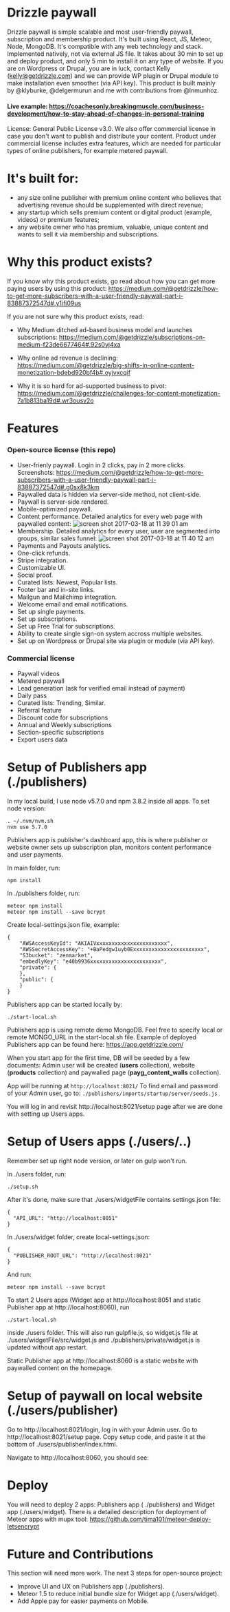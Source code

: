 # Drizzle paywall
Drizzle paywall is simple scalable and most user-friendly paywall, subscription and membership product. It's built using React, JS, Meteor, Node, MongoDB. It's compatible with any web technology and stack. Implemented natively, not via external JS file. It takes about 30 min to set up and deploy product, and only 5 min to install it on any type of website. If you are on Wordpress or Drupal, you are in luck, contact Kelly (kelly@getdrizzle.com) and we can provide WP plugin or Drupal module to make installation even smoother (via API key). This product is built mainly by @klyburke, @delgermurun and me with contributions from @lnmunhoz. 

#### Live example: https://coachesonly.breakingmuscle.com/business-development/how-to-stay-ahead-of-changes-in-personal-training

License: General Public License v3.0. We also offer commercial license in case you don't want to publish and distribute your content. Product under commercial license includes extra features, which are needed for particular types of online publishers, for example metered paywall.

# It's built for:
- any size online publisher with premium online content who believes that advertising revenue should be supplemented with direct revenue;
- any startup which sells premium content or digital product (example, videos) or premium features;
- any website owner who has premium, valuable, unique content and wants to sell it via membership and subscriptions.

# Why this product exists?
If you know why this product exists, go read about how you can get more paying users by using this product: https://medium.com/@getdrizzle/how-to-get-more-subscribers-with-a-user-friendly-paywall-part-i-83887372547d#.y1ifi09us

If you are not sure why this product exists, read:
- Why Medium ditched ad-based business model and launches subscriptions: https://medium.com/@getdrizzle/subscriptions-on-medium-f23de6677464#.92s0vj4xa

- Why online ad revenue is declining: https://medium.com/@getdrizzle/big-shifts-in-online-content-monetization-bdebd920bf4b#.oyjvxcqif

- Why it is so hard for ad-supported business to pivot: 
https://medium.com/@getdrizzle/challenges-for-content-monetization-7a1b813ba19d#.wr3ousv2o

# Features
### Open-source license (this repo)
- User-frienly paywall. Login in 2 clicks, pay in 2 more clicks. Screenshots: https://medium.com/@getdrizzle/how-to-get-more-subscribers-with-a-user-friendly-paywall-part-i-83887372547d#.g0sx8k3km
- Paywalled data is hidden via server-side method, not client-side.
- Paywall is server-side rendered.
- Mobile-optimized paywall.
- Content performance. Detailed analytics for every web page with paywalled content:
![screen shot 2017-03-18 at 11 39 01 am](https://cloud.githubusercontent.com/assets/10218864/24074929/93ad21de-0bcf-11e7-98a8-c9e01b9ccd98.png)
- Membership. Detailed analytics for every user, user are segmented into groups, similar sales funnel:
![screen shot 2017-03-18 at 11 40 12 am](https://cloud.githubusercontent.com/assets/10218864/24074944/af9c9348-0bcf-11e7-8969-c59ac1a39b3d.png)
- Payments and Payouts analytics.
- One-click refunds.
- Stripe integration.
- Customizable UI.
- Social proof.
- Curated lists: Newest, Popular lists.
- Footer bar and in-site links.
- Mailgun and Mailchimp integration.
- Welcome email and email notifications.
- Set up single payments.
- Set up subscriptions.
- Set up Free Trial for subscriptions.
- Ability to create single sign-on system accross multiple websites.
- Set up on Wordpress or Drupal site via plugin or module (via API key).

### Commercial license
- Paywall videos
- Metered paywall
- Lead generation (ask for verified email instead of payment)
- Daily pass
- Curated lists: Trending, Similar.
- Referral feature
- Discount code for subscriptions
- Annual and Weekly subscriptions
- Section-specific subscriptions
- Export users data

# Setup of Publishers app (./publishers)
In my local build, I use node v5.7.0 and npm 3.8.2 inside all apps.
To set node version:

```
. ~/.nvm/nvm.sh
nvm use 5.7.0
```

Publishers app is publisher's dashboard app, this is where publisher or website owner sets up subscription plan, monitors content performance and user payments. 

In main folder, run:

```
npm install
```

In ./publishers folder, run:

```
meteor npm install
meteor npm install --save bcrypt
```

Create local-settings.json file, example:

```
{
    "AWSAccessKeyId": "AKIAIVxxxxxxxxxxxxxxxxxxxxxxx",
    "AWSSecretAccessKey": "+BaPedgw1uyb0Exxxxxxxxxxxxxxxxxxxxxxx",
    "S3bucket": "zenmarket",
    "embedlyKey": "e40b9936xxxxxxxxxxxxxxxxxxxxxxx",
    "private": {
    },
    "public": {
    }
}
```
Publishers app can be started locally by:

```
./start-local.sh
```
Publishers app is using remote demo MongoDB. Feel free to specify local or remote MONGO_URL in the start-local.sh file.
Example of deployed Publishers app can be found here: https://app.getdrizzle.com/

When you start app for the first time, DB will be seeded by a few documents: Admin user will be created (**users** collection), website (**products** collection) and paywalled page (**payg_content_walls** collection).

App will be running at `http://localhost:8021/` To find email and password of your Admin user, go to:
`./publishers/imports/startup/server/seeds.js`

You will log in and revisit http://localhost:8021/setup page after we are done with setting up Users apps.

# Setup of Users apps (./users/..)

Remember set up right node version, or later on gulp won't run.

In ./users folder, run:

```
./setup.sh
```

After it's done, make sure that ./users/widgetFile contains settings.json file:
```
{
  "API_URL": "http://localhost:8051"
}
```

In ./users/widget folder, create local-settings.json:
```
{
  "PUBLISHER_ROOT_URL": "http://localhost:8021"
}
```
And run:

```
meteor npm install --save bcrypt
```

To start 2 Users apps (Widget app at http://localhost:8051 and static Publisher app at http://localhost:8060), run 

```
./start-local.sh
```
inside ./users folder. This will also run gulpfile.js, so widget.js file at ./users/widgetFile/src/widget.js and ./publishers/private/widget.js is updated without app restart.

Static Publisher app at http://localhost:8060 is a static website with paywalled content on the homepage.

# Setup of paywall on local website (./users/publisher)

Go to http://localhost:8021/login, log in with your Admin user. Go to http://localhost:8021/setup page. Copy setup code, and paste it at the bottom of ./users/publisher/index.html.

Navigate to http://localhost:8060, you should see: 




# Deploy
You will need to deploy 2 apps: Publishers app ( ./publishers) and Widget app (./users/widget). There is a detailed description for deployment of Meteor apps with mupx tool: https://github.com/tima101/meteor-deploy-letsencrypt

# Future and Contributions
This section will need more work. The next 3 steps for open-source project:
- Improve UI and UX on Publishers app (./publishers).
- Meteor 1.5 to reduce initial bundle size for Widget app (./users/widget).
- Add Apple pay for easier payments on Mobile.


